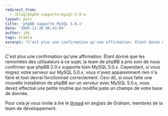 ```yaml
---
redirect_from:
  - /blog/phpbb-supporte-mysql-5-0-x
layout: post
title: 'phpBB supporte MySQL 5.0.x'
date: '2005-11-30 06:43:04'
author: j0k
tags: blabla
excerpt: "C'est plus une confirmation qu'une affirmation. Étant donné que les remontées des utilisateurs à ce sujet, la team de phpBB a pris soin de nous confirmer que phpBB 2.0.x supporte bien MySQL 5.0.x.     \nCependant, si vous migrez votre serveur sur MySQL 5.0.x, vous n'avez apparemment rien n'a faire et tout devrai fonctionnait correctement. Ceci dit, si vous faite      …"
---
```


C'est plus une confirmation qu'une affirmation. Étant donné que les remontées des utilisateurs à ce sujet, la team de phpBB a pris soin de nous confirmer que phpBB 2.0.x supporte bien MySQL 5.0.x.
Cependant, si vous migrez votre serveur sur MySQL 5.0.x, vous n'avez apparemment rien n'a faire et tout devrai fonctionnait correctement. Ceci dit, si vous faite une nouvelle installation de phpBB sur un serveur avec MySQL 5.0.x, vous devez effectué une petite routine qui modifie juste un champs de votre base de donnée.

Pour cela je vous invite à lire le [thread](http://www.phpbb.com/phpBB/viewtopic.php?f=14&amp;t=345312) en anglais de Graham, membres de la team de développement.
